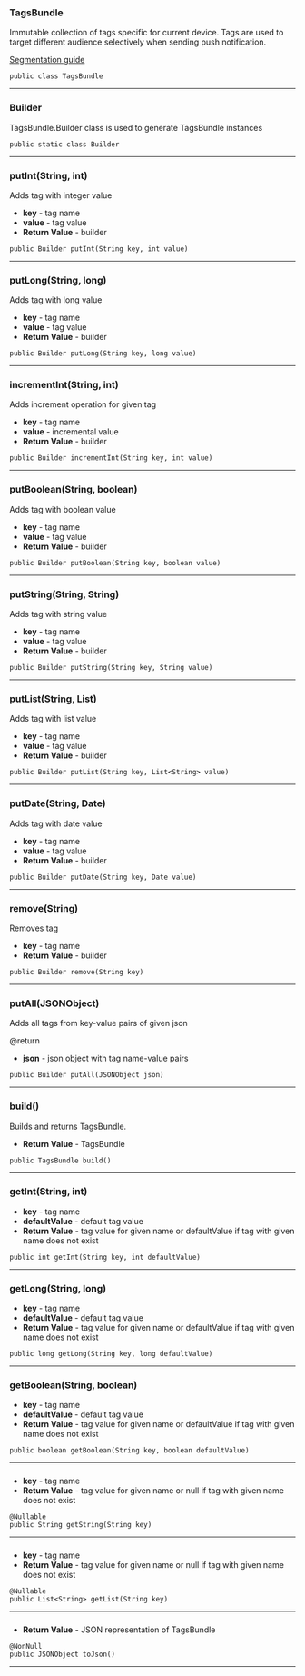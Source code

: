 ### TagsBundle <a name="TagsBundle"></a>
Immutable collection of tags specific for current device. Tags are used to target different audience selectively when sending push notification.

 [Segmentation guide](http://docs.pushwoosh.com/docs/segmentation-tags-and-filters)
```
public class TagsBundle
```
---
### Builder <a name="Builder"></a>
TagsBundle.Builder class is used to generate TagsBundle instances
```
public static class Builder
```
---
### putInt(String, int) <a name="putInt(String,int)"></a>
Adds tag with integer value

   
* **key** - tag name
* **value** - tag value
* **Return Value** - builder
```
public Builder putInt(String key, int value)
```
---
### putLong(String, long) <a name="putLong(String,long)"></a>
Adds tag with long value

   
* **key** - tag name
* **value** - tag value
* **Return Value** - builder
```
public Builder putLong(String key, long value)
```
---
### incrementInt(String, int) <a name="incrementInt(String,int)"></a>
Adds increment operation for given tag

   
* **key** - tag name
* **value** - incremental value
* **Return Value** - builder
```
public Builder incrementInt(String key, int value)
```
---
### putBoolean(String, boolean) <a name="putBoolean(String,boolean)"></a>
Adds tag with boolean value

   
* **key** - tag name
* **value** - tag value
* **Return Value** - builder
```
public Builder putBoolean(String key, boolean value)
```
---
### putString(String, String) <a name="putString(String,String)"></a>
Adds tag with string value

   
* **key** - tag name
* **value** - tag value
* **Return Value** - builder
```
public Builder putString(String key, String value)
```
---
### putList(String, List) <a name="putList(String,List)"></a>
Adds tag with list value

   
* **key** - tag name
* **value** - tag value
* **Return Value** - builder
```
public Builder putList(String key, List<String> value)
```
---
### putDate(String, Date) <a name="putDate(String,Date)"></a>
Adds tag with date value

   
* **key** - tag name
* **value** - tag value
* **Return Value** - builder
```
public Builder putDate(String key, Date value)
```
---
### remove(String) <a name="remove(String)"></a>
Removes tag

  
* **key** - tag name
* **Return Value** - builder
```
public Builder remove(String key)
```
---
### putAll(JSONObject) <a name="putAll(JSONObject)"></a>
Adds all tags from key-value pairs of given json

  @return
* **json** - json object with tag name-value pairs
```
public Builder putAll(JSONObject json)
```
---
### build() <a name="build()"></a>
Builds and returns TagsBundle.

 
* **Return Value** - TagsBundle
```
public TagsBundle build()
```
---
### getInt(String, int) <a name="getInt(String,int)"></a>
  
* **key** - tag name
* **defaultValue** - default tag value
* **Return Value** - tag value for given name or defaultValue if tag with given name does not exist
```
public int getInt(String key, int defaultValue)
```
---
### getLong(String, long) <a name="getLong(String,long)"></a>
  
* **key** - tag name
* **defaultValue** - default tag value
* **Return Value** - tag value for given name or defaultValue if tag with given name does not exist
```
public long getLong(String key, long defaultValue)
```
---
### getBoolean(String, boolean) <a name="getBoolean(String,boolean)"></a>
  
* **key** - tag name
* **defaultValue** - default tag value
* **Return Value** - tag value for given name or defaultValue if tag with given name does not exist
```
public boolean getBoolean(String key, boolean defaultValue)
```
---
###  <a name=""></a>
 
* **key** - tag name
* **Return Value** - tag value for given name or null if tag with given name does not exist
```
@Nullable
public String getString(String key)
```
---
###  <a name=""></a>
 
* **key** - tag name
* **Return Value** - tag value for given name or null if tag with given name does not exist
```
@Nullable
public List<String> getList(String key)
```
---
###  <a name=""></a>

* **Return Value** - JSON representation of TagsBundle
```
@NonNull
public JSONObject toJson()
```
---
